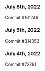 ### July 8th, 2022

Commit #161246

### July 5th, 2022

Commit #314353


### July 4th, 2022

Commit #72281
